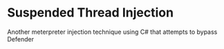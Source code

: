 # Suspended Thread Injection
Another meterpreter injection technique using C# that attempts to bypass Defender
